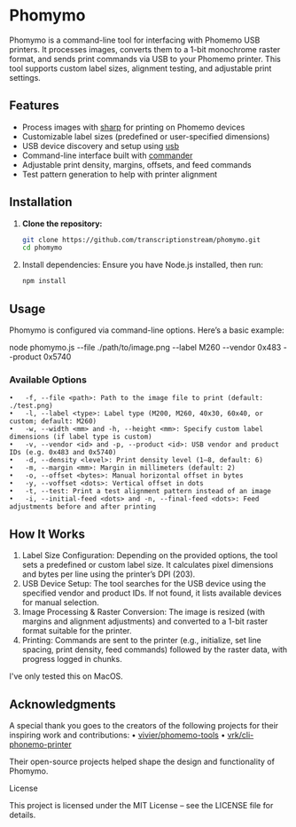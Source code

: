 # Phomymo

Phomymo is a command-line tool for interfacing with Phomemo USB printers. It processes images, converts them to a 1-bit monochrome raster format, and sends print commands via USB to your Phomemo printer. This tool supports custom label sizes, alignment testing, and adjustable print settings.

## Features

- Process images with [sharp](https://github.com/lovell/sharp) for printing on Phomemo devices
- Customizable label sizes (predefined or user-specified dimensions)
- USB device discovery and setup using [usb](https://github.com/node-usb/node-usb)
- Command-line interface built with [commander](https://github.com/tj/commander.js)
- Adjustable print density, margins, offsets, and feed commands
- Test pattern generation to help with printer alignment

## Installation

1. **Clone the repository:**

   ```bash
   git clone https://github.com/transcriptionstream/phomymo.git
   cd phomymo
   ```
2. Install dependencies:
Ensure you have Node.js installed, then run:
   ```bash
   npm install
   ```


## Usage

Phomymo is configured via command-line options. Here’s a basic example:

node phomymo.js --file ./path/to/image.png --label M260 --vendor 0x483 --product 0x5740

### Available Options
	•	-f, --file <path>: Path to the image file to print (default: ./test.png)
	•	-l, --label <type>: Label type (M200, M260, 40x30, 60x40, or custom; default: M260)
	•	-w, --width <mm> and -h, --height <mm>: Specify custom label dimensions (if label type is custom)
	•	-v, --vendor <id> and -p, --product <id>: USB vendor and product IDs (e.g. 0x483 and 0x5740)
	•	-d, --density <level>: Print density level (1–8, default: 6)
	•	-m, --margin <mm>: Margin in millimeters (default: 2)
	•	-o, --offset <bytes>: Manual horizontal offset in bytes
	•	-y, --voffset <dots>: Vertical offset in dots
	•	-t, --test: Print a test alignment pattern instead of an image
	•	-i, --initial-feed <dots> and -n, --final-feed <dots>: Feed adjustments before and after printing

## How It Works
1.	Label Size Configuration: Depending on the provided options, the tool sets a predefined or custom label size. It calculates pixel dimensions and bytes per line using the printer’s DPI (203).
2.	USB Device Setup: The tool searches for the USB device using the specified vendor and product IDs. If not found, it lists available devices for manual selection.
3.	Image Processing & Raster Conversion: The image is resized (with margins and alignment adjustments) and converted to a 1-bit raster format suitable for the printer.
4.	Printing: Commands are sent to the printer (e.g., initialize, set line spacing, print density, feed commands) followed by the raster data, with progress logged in chunks.

I've only tested this on MacOS.

## Acknowledgments

A special thank you goes to the creators of the following projects for their inspiring work and contributions:
•	[vivier/phomemo-tools](https://github.com/vivier/phomemo-tools)
•	[vrk/cli-phonemo-printer](https://github.com/vrk/cli-phomemo-printer)

Their open-source projects helped shape the design and functionality of Phomymo.

License

This project is licensed under the MIT License – see the LICENSE file for details.
